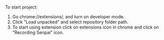 To start project:

1. Go chrome://extensions/, and turn on developer mode.
2. Click "Load unpacked" and select repository folder path.
3. To start using extension click on extensions icon in chrome and click on "Recording Senpai" icon.